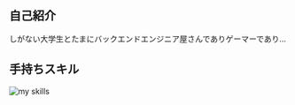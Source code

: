 ## 自己紹介
しがない大学生とたまにバックエンドエンジニア屋さんでありゲーマーであり...
## 手持ちスキル
<img alt="my skills" src="https://skillicons.dev/icons?theme=light&perline=8&i=ts,js,html,css,nodejs,vue,bootstrap,git,github,python,django,fastapi,docker,swift" />


